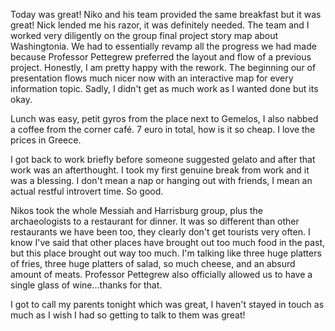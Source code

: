 Today was great! Niko and his team provided the same breakfast but it was great! Nick lended me his razor, it was definitely needed. The team and I worked very diligently on the group final project story map about Washingtonia. We had to essentially revamp all the progress we had made because Professor Pettegrew preferred the layout and flow of a previous project. Honestly, I am pretty happy with the rework. The beginning our of presentation flows much nicer now with an interactive map for every information topic. Sadly, I didn't get as much work as I wanted done but its okay. 

Lunch was easy, petit gyros from the place next to Gemelos, I also nabbed a coffee from the corner café. 7 euro in total, how is it so cheap. I love the prices in Greece.

I got back to work briefly before someone suggested gelato and after that work was an afterthought. I took my first genuine break from work and it was a blessing. I don't mean a nap or hanging out with friends, I mean an actual restful introvert time. So good. 

Nikos took the whole Messiah and Harrisburg group, plus the archaeologists to a restaurant for dinner. It was so different than other restaurants we have been too, they clearly don't get tourists very often. I know I've said that other places have brought out too much food in the past, but this place brought out way too much. I'm talking like three huge platters of fries, three huge platters of salad, so much cheese, and an absurd amount of meats. Professor Pettegrew also officially allowed us to have a single glass of wine...thanks for that. 

I got to call my parents tonight which was great, I haven't stayed in touch as much as I wish I had so getting to talk to them was great! 